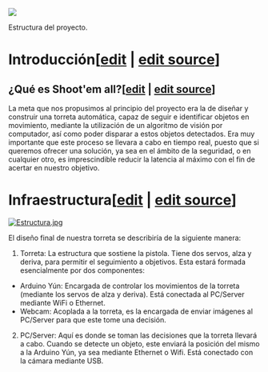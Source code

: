 [![](images/600px-Logo\_shothemall.png)](/pti/index.php/File:Logo_shothemall.png)

Estructura del proyecto.

# Introducción[[edit](/pti/index.php?title=Categor%C3%ADa:Shoot%E2%80%98emAll&veaction=edit&section=1 "Edit section: Introducción") | [edit source](/pti/index.php?title=Categor%C3%ADa:Shoot%E2%80%98emAll&action=edit&section=1 "Edit section: Introducción")]

## ¿Qué es Shoot'em all?[[edit](/pti/index.php?title=Categor%C3%ADa:Shoot%E2%80%98emAll&veaction=edit&section=2 "Edit section: ¿Qué es Shoot'em all?") | [edit source](/pti/index.php?title=Categor%C3%ADa:Shoot%E2%80%98emAll&action=edit&section=2 "Edit section: ¿Qué es Shoot'em all?")]

La meta que nos propusimos al principio del proyecto era la de diseñar y construir una torreta automática, capaz de seguir e identificar objetos en movimiento, mediante la utilización de un algoritmo de visión por computador, así como poder disparar a estos objetos detectados. Era muy importante que este proceso se llevara a cabo en tiempo real, puesto que si queremos ofrecer una solución, ya sea en el ámbito de la seguridad, o en cualquier otro, es imprescindible reducir la latencia al máximo con el fin de acertar en nuestro objetivo.

# Infraestructura[[edit](/pti/index.php?title=Categor%C3%ADa:Shoot%E2%80%98emAll&veaction=edit&section=3 "Edit section: Infraestructura") | [edit source](/pti/index.php?title=Categor%C3%ADa:Shoot%E2%80%98emAll&action=edit&section=3 "Edit section: Infraestructura")]

[![Estructura.jpg](images/600px-Estructura.jpg)](/pti/index.php/File:Estructura.jpg)

El diseño final de nuestra torreta se describiría de la siguiente manera:

1. Torreta: La estructura que sostiene la pistola. Tiene dos servos, alza y deriva, para permitir el seguimiento a objetivos. Esta estará formada esencialmente por dos componentes:  
- Arduino Yún: Encargada de controlar los movimientos de la torreta (mediante los servos de alza y deriva). Está conectada al PC/Server mediante WiFi o Ethernet.  
- Webcam: Acoplada a la torreta, es la encargada de enviar imágenes al PC/Server para que este tome una decisión.  
  
2. PC/Server: Aquí es donde se toman las decisiones que la torreta llevará a cabo. Cuando se detecte un objeto, este enviará la posición del mismo a la Arduino Yún, ya sea mediante Ethernet o Wifi. Está conectado con la cámara mediante USB.